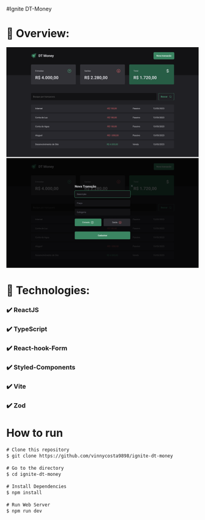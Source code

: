 #Ignite DT-Money

# 📸 Overview:
![](./.github/photo1.png)
![](./.github/photo2.png)

# 🚀 Technologies:
### ✔️ ReactJS
### ✔️ TypeScript
### ✔️ React-hook-Form
### ✔️ Styled-Components
### ✔️ Vite
### ✔️ Zod

# How to run

```
# Clone this repository
$ git clone https://github.com/vinnycosta9898/ignite-dt-money

# Go to the directory
$ cd ignite-dt-money

# Install Dependencies
$ npm install

# Run Web Server
$ npm run dev